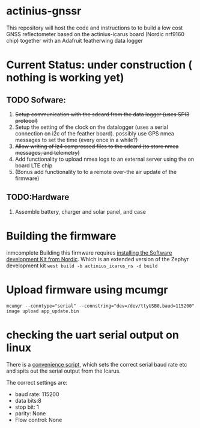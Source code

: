 # actinius-gnssr
This repository will host the code and instructions to to build a low cost GNSS reflectometer based on the actinius-icarus board (Nordic nrf9160 chip)
together with an Adafruit featherwing data logger

# Current Status: under construction ( nothing is working yet) 

## TODO Sofware:
1. ~~Setup communication with the sdcard from the data logger (uses SPI3 protocol)~~
2. Setup the setting of the clock on the datalogger (uses a serial connection on i2c of the feather board). possibly use GPS nmea messages to set the time (every once in a while?)
3. ~~Allow writing of lz4 compressed files to the sdcard (to store nmea messages, and telemetry)~~
4. Add functionality to upload nmea logs to an external server using the on board LTE chip
5. (Bonus add functionality to to a remote over-the air update of the firmware)

## TODO:Hardware
1. Assemble battery, charger and solar panel, and case



# Building the firmware
inmcomplete
Building this firmware requires [installing the Software development Kit from Nordic](https://developer.nordicsemi.com/nRF_Connect_SDK/doc/latest/nrf/getting_started.html). Which is an extended version of the Zephyr development kit
`west build -b actinius_icarus_ns -d build`

# Upload firmware using mcumgr
`mcumgr --conntype="serial" --connstring="dev=/dev/ttyUSB0,baud=115200" image upload app_update.bin`


# checking the uart serial output on linux
There is a [convenience script](debugtools/catserial.sh), which sets the correct serial baud rate etc and spits out the serial output from the Icarus.

The correct settings are:
- baud rate: 115200
- data bits:8
- stop bit: 1
- parity: None
- Flow control: None

